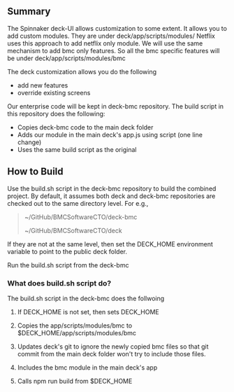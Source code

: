 ## Summary

The Spinnaker deck-UI allows customization to some extent. It allows you to add custom modules. They are under deck/app/scripts/modules/ 
Netflix uses this approach to add netflix only module. We will use the same mechanism to add bmc only features. So all the bmc specific 
features will be under deck/app/scripts/modules/bmc

The deck customization allows you do the following
- add new features 
- override  existing screens 

Our enterprise code will be kept in deck-bmc repository. The build script in this repository does the following:

- Copies deck-bmc code to the main deck folder 
- Adds our module in the main deck's app.js using script (one line change) 
- Uses the same build script as the original 
 
## How to Build

Use the build.sh script in the deck-bmc repository to build the combined project. By default, it assumes both deck and deck-bmc repositories are checked out to the same directory level.
For e.g., 

> ~/GitHub/BMCSoftwareCTO/deck-bmc
>
> ~/GitHub/BMCSoftwareCTO/deck

If they are not at the same level, then set the DECK_HOME environment variable to point to the public deck folder.

Run the build.sh script from the deck-bmc

### What does build.sh script do?

The build.sh script in the deck-bmc does the follwoing

1. If DECK_HOME is not set, then sets DECK_HOME

2. Copies the app/scripts/modules/bmc to $DECK_HOME/app/scripts/modules/bmc

3. Updates deck's git to ignore the newly copied bmc files so that git commit from the main deck folder won't try to include those files.

4. Includes the bmc module in the main deck's app

5. Calls npm run build from $DECK_HOME



